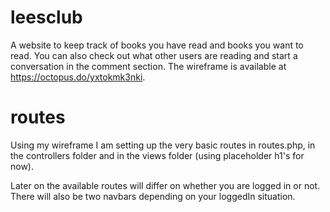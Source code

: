 # leesclub
A website to keep track of books you have read and books you want to read.
You can also check out what other users are reading and start a conversation in the comment section.
The wireframe is available at https://octopus.do/yxtokmk3nki.

# routes
Using my wireframe I am setting up the very basic routes in routes.php, in the controllers folder and in the views folder (using placeholder h1's for now).

Later on the available routes will differ on whether you are logged in or not. There will also be two navbars depending on your loggedIn situation.